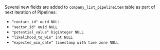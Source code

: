 Several new fields are added to `company_list_pipelineitem` table as part of next iteration of Pipelines:

- `"contact_id" uuid NULL`
- `"sector_id" uuid NULL`
- `"potential_value" biginteger NULL`
- `"likelihood_to_win" int NULL`
- `"expected_win_date" timestamp with time zone NULL`
